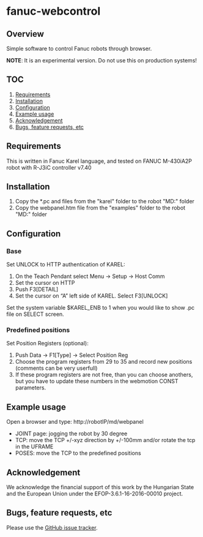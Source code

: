 # fanuc-webcontrol

## Overview

Simple software to control Fanuc robots through browser.

**NOTE**: It is an experimental version. Do not use this on production systems!


## TOC

1. [Requirements](#requirements)
2. [Installation](#installation)
3. [Configuration](#configuration)
4. [Example usage](#example-usage)
5. [Acknowledgement](#acknowledgement)
7. [Bugs, feature requests, etc](#bugs-feature-requests-etc)


## Requirements

This is written in Fanuc Karel language, and tested on FANUC M-430iA2P robot with R-J3iC controller v7.40


## Installation

1. Copy the *.pc and files from the "karel" folder to the robot "MD:" folder
2. Copy the webpanel.htm file from the "examples" folder to the robot "MD:" folder


## Configuration

### Base

Set UNLOCK to HTTP authentication of KAREL: 
1. On the Teach Pendant select Menu -> Setup -> Host Comm
2. Set the cursor on HTTP
3. Push F3[DETAIL]
4. Set the cursor on “A” left side of KAREL. Select F3[UNLOCK]

Set the system variable $KAREL_ENB to 1 when you would like to show .pc file on SELECT screen.

### Predefined positions

Set Position Registers (optional):
1. Push Data -> F1[Type] -> Select Position Reg
2. Choose the program registers from 29 to 35 and record new positions (comments can be very userfull)
3. If these program registers are not free, than you can choose anothers, but you have to update these numbers in the webmotion CONST parameters.


## Example usage

Open a browser and type: http://robotIP/md/webpanel
- JOINT page: jogging the robot by 30 degree
- TCP: move the TCP +/-xyz direction by +/-100mm and/or rotate the tcp in the UFRAME
- POSES: move the TCP to the predefined positions


## Acknowledgement

We acknowledge the financial support of this work by the Hungarian State and the European Union under the  EFOP-3.6.1-16-2016-00010 project.


## Bugs, feature requests, etc

Please use the [GitHub issue tracker][].


[GitHub issue tracker]: https://github.com/ABC-iRobotics/fanuc-webcontrol/issues